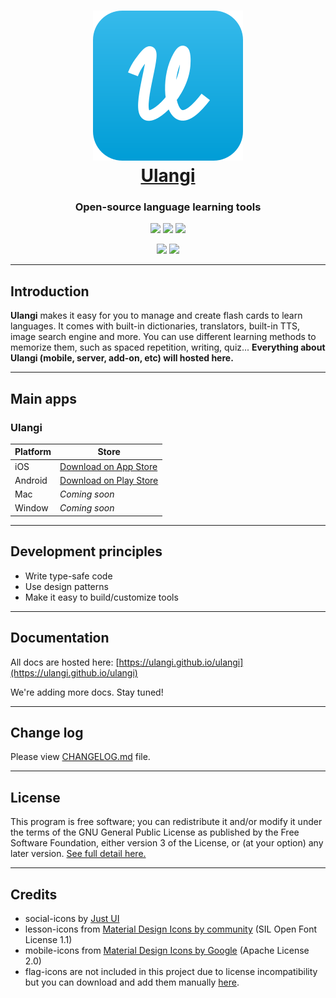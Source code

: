 <h1 align="center">
  <img src="./images/logo_120x120.svg"><br>
  <a href="https://ulangi.com"><span>Ulangi</span></a><br>
</h1>

<h3 align="center">
  <span>Open-source language learning tools</span><br>
</h3>

<p align="center">
  <a href="/" alt="Written in React-Native">
    <img src="https://img.shields.io/badge/framework-react--native-brightgreen" /></a>
  <a href="https://github.com/minhloi/ulangi/releases" alt="Release version">
    <img src="https://img.shields.io/github/v/tag/minhloi/ulangi?label=version" /></a>
  <a href="https://github.com/ulangi/ulangi/blob/master/LICENSE" alt="License">
    <img src="https://img.shields.io/github/license/ulangi/ulangi" /></a>
</p>
<p align="center">
  <a href="https://www.reddit.com/r/Ulangi/" alt="Ulangi's Subreddit">
    <img src="https://img.shields.io/reddit/subreddit-subscribers/ulangi?style=social" /></a>
  <a href="https://twitter.com/UlangiApp" alt="Ulangi's Twitter">
    <img src="https://img.shields.io/twitter/follow/UlangiApp?style=social" /></a>
</p>

---

## Introduction
**Ulangi** makes it easy for you to manage and create flash cards to learn languages. It comes with built-in dictionaries, translators, built-in TTS, image search engine and more. You can use different learning methods to memorize them, such as spaced repetition, writing, quiz... **Everything about Ulangi (mobile, server, add-on, etc) will hosted here.** 

---

## Main apps

### Ulangi
| Platform | Store |
| --- | --- |
| iOS | [Download on App Store](https://itunes.apple.com/us/app/id1435524341?mt=8) |
| Android | [Download on Play Store](https://play.google.com/store/apps/details?id=com.ulangi) |
| Mac | *Coming soon* |
| Window | *Coming soon* |

---

## Development principles
- Write type-safe code
- Use design patterns
- Make it easy to build/customize tools

---

## Documentation

All docs are hosted here: [https://ulangi.github.io/ulangi](https://ulangi.github.io/ulangi)

We're adding more docs. Stay tuned! 

---

## Change log

Please view [CHANGELOG.md](./CHANGELOG.md) file.

---

## License
This program is free software; you can redistribute it and/or modify it under the terms of the GNU General Public License as published by the Free Software Foundation, either version 3 of the License, or (at your option) any later version. [See full detail here.](/LICENSE)

---

## Credits
- social-icons by [Just UI](https://www.iconfinder.com/iconsets/social-icons-33)
- lesson-icons from [Material Design Icons by community](https://github.com/templarian/MaterialDesign/) (SIL Open Font License 1.1)
- mobile-icons from [Material Design Icons by Google](https://material.io/resources/icons/?style=baseline) (Apache License 2.0)
- flag-icons are not included in this project due to license incompatibility but you can download and add them manually [here](https://www.flaticon.com/packs/countrys-flags).
